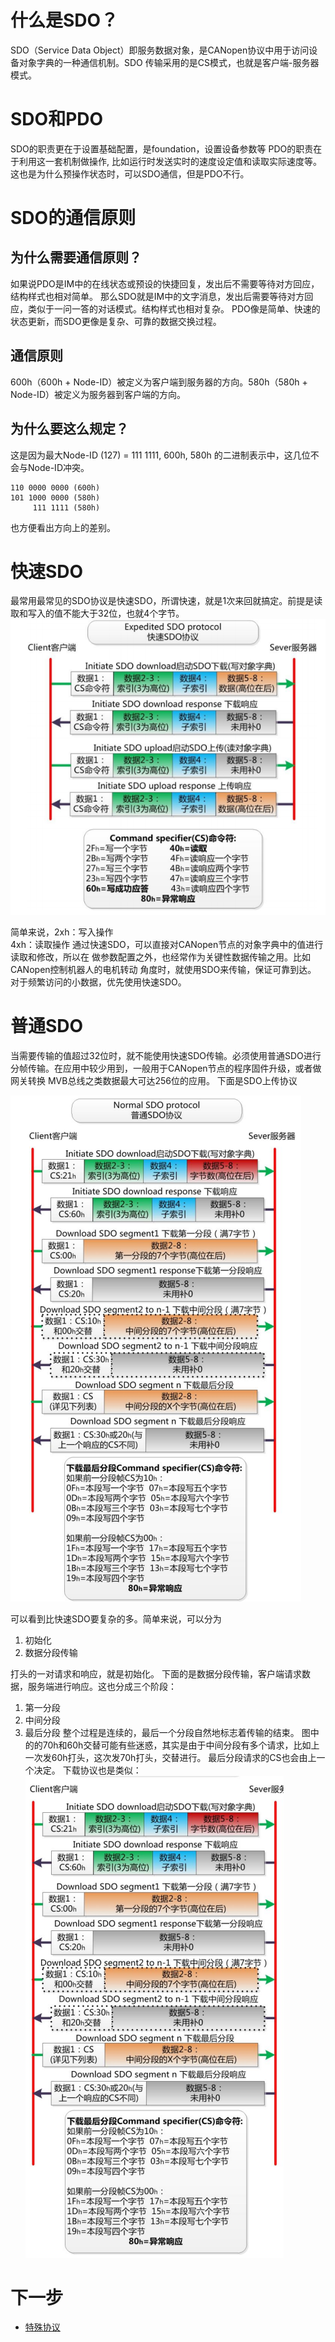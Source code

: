 # 什么是SDO？
SDO（Service Data Object）即服务数据对象，是CANopen协议中用于访问设备对象字典的一种通信机制。SDO 传输采用的是CS模式，也就是客户端-服务器模式。

# SDO和PDO

SDO的职责更在于设置基础配置，是foundation，设置设备参数等
PDO的职责在于利用这一套机制做操作, 比如运行时发送实时的速度设定值和读取实际速度等。这也是为什么预操作状态时，可以SDO通信，但是PDO不行。

# SDO的通信原则

## 为什么需要通信原则？
如果说PDO是IM中的在线状态或预设的快捷回复，发出后不需要等待对方回应，结构样式也相对简单。
那么SDO就是IM中的文字消息，发出后需要等待对方回应，类似于一问一答的对话模式。结构样式也相对复杂。
PDO像是简单、快速的状态更新，而SDO更像是复杂、可靠的数据交换过程。

## 通信原则

600h（600h + Node-ID）被定义为客户端到服务器的方向。580h（580h + Node-ID）被定义为服务器到客户端的方向。

## 为什么要这么规定？
这是因为最大Node-ID (127) = 111 1111, 600h, 580h 的二进制表示中，这几位不会与Node-ID冲突。
```
110 0000 0000 (600h)
101 1000 0000 (580h)
     111 1111 (580h)
```

也方便看出方向上的差别。

# 快速SDO

最常用最常见的SDO协议是快速SDO，所谓快速，就是1次来回就搞定。前提是读取和写入的值不能大于32位，也就4个字节。
![](attachments/Pasted%20image%2020241016104903.png)

简单来说，2xh：写入操作      
4xh：读取操作
通过快速SDO，可以直接对CANopen节点的对象字典中的值进行读取和修改，所以在
做参数配置之外，也经常作为关键性数据传输之用。比如CANopen控制机器人的电机转动
角度时，就使用SDO来传输，保证可靠到达。
对于频繁访问的小数据，优先使用快速SDO。

# 普通SDO

当需要传输的值超过32位时，就不能使用快速SDO传输。必须使用普通SDO进行分帧传输。在应用中较少用到，一般用于CANopen节点的程序固件升级，或者做网关转换
MVB总线之类数据最大可达256位的应用。
下面是SDO上传协议

![](attachments/Pasted%20image%2020241016110342.png)

可以看到比快速SDO要复杂的多。简单来说，可以分为

1. 初始化
2. 数据分段传输

打头的一对请求和响应，就是初始化。
下面的是数据分段传输，客户端请求数据，服务端进行响应。这也分成三个阶段：
1. 第一分段
2. 中间分段
3. 最后分段
整个过程是连续的，最后一个分段自然地标志着传输的结束。
图中的的70h和60h交替可能有些迷惑，其实是由于中间分段有多个请求，比如上一次发60h打头，这次发70h打头，交替进行。
最后分段请求的CS也会由上一个决定。
下载协议也是类似：
![](attachments/Pasted%20image%2020241016134514.png)
	
# 下一步
- [特殊协议](特殊协议.md)
